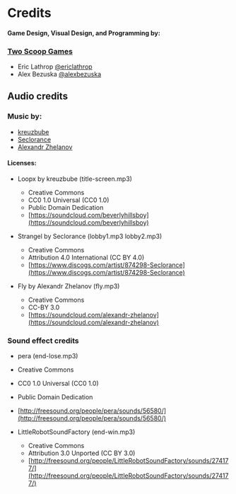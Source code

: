 # Credits

#### Game Design, Visual Design, and Programming by:

### [Two Scoop Games](http://twoscoopgames.com)

* Eric Lathrop [@ericlathrop](https://twitter.com/ericlathrop)
* Alex Bezuska [@alexbezuska](https://twitter.com/alexbezuska)

## Audio credits

### Music by:

* [kreuzbube](http://soundcloud.com/beverlyhillsboy)
* [Seclorance](http://discogs.com/artist/874298-Seclorance)
* [Alexandr Zhelanov](http://soundcloud.com/alexandr-zhelanov)

#### Licenses:
* Loopx by kreuzbube (title-screen.mp3)
   * Creative Commons
  * CC0 1.0 Universal (CC0 1.0)
  * Public Domain Dedication
  * [https://soundcloud.com/beverlyhillsboy](https://soundcloud.com/beverlyhillsboy)

* Strangel by Seclorance  (lobby1.mp3 lobby2.mp3)
  * Creative Commons
  * Attribution 4.0 International (CC BY 4.0)
  * [https://www.discogs.com/artist/874298-Seclorance](https://www.discogs.com/artist/874298-Seclorance)

* Fly by Alexandr Zhelanov (fly.mp3)
   * Creative Commons
  * CC-BY 3.0
  * [https://soundcloud.com/alexandr-zhelanov](https://soundcloud.com/alexandr-zhelanov)



### Sound effect credits

* pera (end-lose.mp3)
 * Creative Commons
  * CC0 1.0 Universal (CC0 1.0)
  * Public Domain Dedication
  * [http://freesound.org/people/pera/sounds/56580/](http://freesound.org/people/pera/sounds/56580/)

* LittleRobotSoundFactory (end-win.mp3)
  * Creative Commons
  * Attribution 3.0 Unported (CC BY 3.0)
  * [http://freesound.org/people/LittleRobotSoundFactory/sounds/274177/](http://freesound.org/people/LittleRobotSoundFactory/sounds/274177/)
